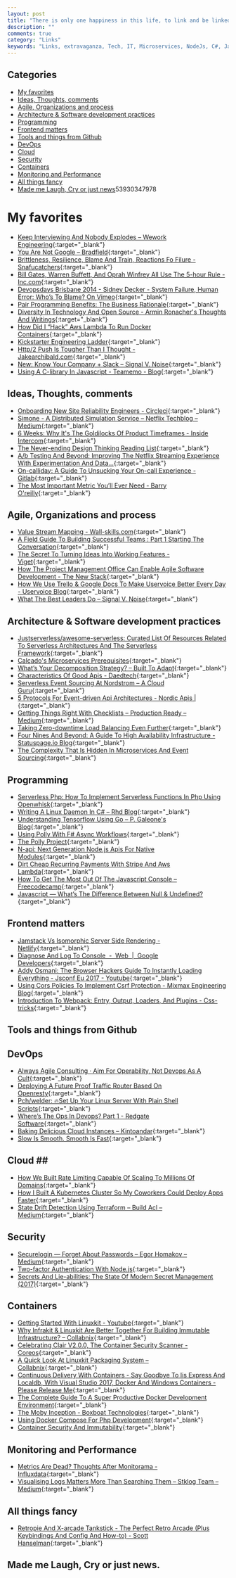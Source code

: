 ```yaml
---
layout: post
title: "There is only one happiness in this life, to link and be linked."
description: ""
comments: true
category: "Links"
keywords: "Links, extravaganza, Tech, IT, Microservices, NodeJs, C#, Javascript, Solution architecture"
---
```


## Categories ##
* [My favorites](#favorites)
* [Ideas, Thoughts, comments](#ideas)
* [Agile, Organizations and process](#agile)
* [Architecture & Software development practices](#development)
* [Programming](#net)
* [Frontend matters](#web)
* [Tools and things from Github](#tools)
* [DevOps](#devops)
* [Cloud](#cloud)
* [Security](#security)
* [Containers](#containers)
* [Monitoring and Performance](#monitoring)
* [All things fancy](#buzz)
* [Made me Laugh, Cry or just news](#news)53930347978

# My favorites<a name="favorites"></a> #
* [Keep Interviewing And Nobody Explodes – Wework Engineering](https://engineering.wework.com/keep-interviewing-and-nobody-explodes-450fd95631b2){:target="_blank"}
* [You Are Not Google – Bradfield](https://blog.bradfieldcs.com/you-are-not-google-84912cf44afb){:target="_blank"}
* [Brittleness, Resilience, Blame And Train, Reactions Fo Filure - Snafucatchers](https://www.snafucatchers.com/single-post/2017/06/04/BorkedTheDatabaseCase){:target="_blank"}
* [Bill Gates, Warren Buffett, And Oprah Winfrey All Use The 5-hour Rule - Inc.com](https://www.inc.com/empact/bill-gates-warren-buffett-and-oprah-all-use-the-5-hour-rule.html){:target="_blank"}
* [Devopsdays Brisbane 2014 - Sidney Decker - System Failure, Human Error: Who’s To Blame? On Vimeo](https://vimeo.com/102167635){:target="_blank"}
* [Pair Programming Benefits: The Business Rationale](https://stackify.com/pair-programming-benefits/){:target="_blank"}
* [Diversity In Technology And Open Source - Armin Ronacher's Thoughts And Writings](http://lucumr.pocoo.org/2017/6/5/diversity-in-technology/){:target="_blank"}
* [How Did I “Hack” Aws Lambda To Run Docker Containers](https://hackernoon.com/how-did-i-hack-aws-lambda-to-run-docker-containers-7184dc47c09b){:target="_blank"}
* [Kickstarter Engineering Ladder](https://gist.github.com/jamtur01/aef437a79fee5a9cefdc){:target="_blank"}
* [Http/2 Push Is Tougher Than I Thought - Jakearchibald.com](https://jakearchibald.com/2017/h2-push-tougher-than-i-thought/){:target="_blank"}
* [New: Know Your Company + Slack – Signal V. Noise](https://m.signalvnoise.com/new-know-your-company-slack-b504551c5248){:target="_blank"}
* [Using A C-library In Javascript - Teamemo - Blog](https://blog.teamemo.com/behind-teamemo-using-a-c-library-from-javascript/){:target="_blank"}

## Ideas, Thoughts, comments <a name="ideas"></a> ##
* [Onboarding New Site Reliability Engineers - Circleci](https://circleci.com/blog/onboarding-new-site-reliability-engineers/){:target="_blank"}
* [Simone - A Distributed Simulation Service – Netflix Techblog – Medium](https://medium.com/netflix-techblog/https-medium-com-netflix-techblog-simone-a-distributed-simulation-service-b2c85131ca1b){:target="_blank"}
* [6 Weeks: Why It's The Goldilocks Of Product Timeframes - Inside Intercom](https://blog.intercom.com/6-week-cycle-for-product-teams/){:target="_blank"}
* [The Never-ending Design Thinking Reading List](http://www.thedesigngym.com/the-never-ending-design-thinking-reading-list/){:target="_blank"}
* [A/b Testing And Beyond: Improving The Netflix Streaming Experience With Experimentation And Data…](https://medium.com/netflix-techblog/a-b-testing-and-beyond-improving-the-netflix-streaming-experience-with-experimentation-and-data-5b0ae9295bdf){:target="_blank"}
* [On-calliday: A Guide To Unsucking Your On-call Experience - Gitlab](https://about.gitlab.com/2017/06/14/on-calliday-unsucking-your-on-call-experience/){:target="_blank"}
* [The Most Important Metric You’ll Ever Need - Barry O'reilly](https://barryoreilly.com/2016/08/29/the-most-important-metric-youll-ever-need/){:target="_blank"}

## Agile, Organizations and process<a name="agile"></a> ##
* [Value Stream Mapping - Wall-skills.com](http://wall-skills.com/2014/value-stream-mapping/){:target="_blank"}
* [A Field Guide To Building Successful Teams : Part 1 Starting The Conversation](https://hackernoon.com/a-field-guide-to-building-successful-teams-part-1-starting-the-conversation-a8cac81cd02f){:target="_blank"}
* [The Secret To Turning Ideas Into Working Features - Viget](https://www.viget.com/articles/the-secret-to-turning-ideas-into-working-features){:target="_blank"}
* [How The Project Management Office Can Enable Agile Software Development - The New Stack](https://thenewstack.io/power-project-management-office-agile-software-development/){:target="_blank"}
* [How We Use Trello & Google Docs To Make Uservoice Better Every Day - Uservoice Blog](https://community.uservoice.com/blog/trello-google-docs-product-management/){:target="_blank"}
* [What The Best Leaders Do – Signal V. Noise](https://m.signalvnoise.com/what-the-best-leaders-do-2848c214a7ff){:target="_blank"}

## Architecture & Software development practices <a name="development"></a> ##
* [Justserverless/awesome-serverless: Curated List Of Resources Related To Serverless Architectures And The Serverless Framework](https://github.com/JustServerless/awesome-serverless){:target="_blank"}
* [Calçado's Microservices Prerequisites](http://philcalcado.com/2017/06/11/calcados_microservices_prerequisites.html){:target="_blank"}
* [What’s Your Decomposition Strategy? – Built To Adapt](https://builttoadapt.io/whats-your-decomposition-strategy-e19b8e72ac8f){:target="_blank"}
* [Characteristics Of Good Apis - Daedtech](http://www.daedtech.com/characteristics-good-apis/){:target="_blank"}
* [Serverless Event Sourcing At Nordstrom – A Cloud Guru](https://read.acloud.guru/serverless-event-sourcing-at-nordstrom-ea69bd8fb7cc){:target="_blank"}
* [5 Protocols For Event-driven Api Architectures - Nordic Apis |](http://nordicapis.com/5-protocols-for-event-driven-api-architectures/){:target="_blank"}
* [Getting Things Right With Checklists – Production Ready – Medium](https://medium.com/production-ready/getting-things-right-with-checklists-24455a99dddf){:target="_blank"}
* [Taking Zero-downtime Load Balancing Even Further](https://engineeringblog.yelp.com/2017/05/taking-zero-downtime-load-balancing-even-further.html){:target="_blank"}
* [Four Nines And Beyond: A Guide To High Availability Infrastructure - Statuspage.io Blog](http://blog.statuspage.io/high-availability){:target="_blank"}
* [The Complexity That Is Hidden In Microservices And Event Sourcing](https://www.infoq.com/presentations/microservices-event-sourcing){:target="_blank"}

## Programming <a name="net"></a> ##
* [Serverless Php: How To Implement Serverless Functions In Php Using Openwhisk](https://medium.com/openwhisk/serverless-php-how-to-implement-serverless-functions-in-php-using-openwhisk-9943dc06f544){:target="_blank"}
* [Writing A Linux Daemon In C# – Rhd Blog](https://developers.redhat.com/blog/2017/06/07/writing-a-linux-daemon-in-c/){:target="_blank"}
* [Understanding Tensorflow Using Go – P. Galeone's Blog](https://pgaleone.eu/tensorflow/go/2017/05/29/understanding-tensorflow-using-go/){:target="_blank"}
* [Using Polly With F# Async Workflows](http://blog.ploeh.dk/2017/05/30/using-polly-with-f-async-workflows/){:target="_blank"}
* [The Polly Project](http://www.thepollyproject.org/){:target="_blank"}
* [N-api: Next Generation Node.js Apis For Native Modules](https://medium.com/@nodejs/n-api-next-generation-node-js-apis-for-native-modules-169af5235b06){:target="_blank"}
* [Dirt Cheap Recurring Payments With Stripe And Aws Lambda](http://normal-extensions.com/2017/05/05/simple-recurring/){:target="_blank"}
* [How To Get The Most Out Of The Javascript Console – Freecodecamp](https://medium.freecodecamp.com/how-to-get-the-most-out-of-the-javascript-console-b57ca9db3e6d){:target="_blank"}
* [Javascript — What’s The Difference Between Null & Undefined?](https://codeburst.io/javascript-whats-the-difference-between-null-undefined-37793b5bfce6){:target="_blank"}

## Frontend matters <a name="web"></a> ##
* [Jamstack Vs Isomorphic Server Side Rendering - Netlify](https://www.netlify.com/blog/2017/06/06/jamstack-vs-isomorphic-server-side-rendering/){:target="_blank"}
* [Diagnose And Log To Console  -  Web  |  Google Developers](https://developers.google.com/web/tools/chrome-devtools/console/console-write#styling_console_output_with_css){:target="_blank"}
* [Addy Osmani: The Browser Hackers Guide To Instantly Loading Everything - Jsconf Eu 2017 - Youtube](https://www.youtube.com/watch?v=7vUs5yOuv-o){:target="_blank"}
* [Using Cors Policies To Implement Csrf Protection - Mixmax Engineering Blog](https://mixmax.com/blog/modern-csrf){:target="_blank"}
* [Introduction To Webpack: Entry, Output, Loaders, And Plugins - Css-tricks](https://css-tricks.com/introduction-webpack-entry-output-loaders-plugins/){:target="_blank"}

## Tools and things from Github <a name="tools"></a> ##

## DevOps<a name="devops"></a> ##
* [Always Agile Consulting · Aim For Operability, Not Devops As A Cult](http://www.alwaysagileconsulting.com/articles/aim-for-operability-not-devops-as-a-cult/){:target="_blank"}
* [Deploying A Future Proof Traffic Router Based On Openresty](https://blog.scalingo.com/2017/03/24/future-proof-traffic-router-openresty.html){:target="_blank"}
* [Pch/welder: 🔥Set Up Your Linux Server With Plain Shell Scripts](https://github.com/pch/welder){:target="_blank"}
* [Where’s The Ops In Devops? Part 1 - Redgate Software](http://www.red-gate.com/blog/database-lifecycle-management/wheres-the-ops-in-devops-part-1){:target="_blank"}
* [Baking Delicious Cloud Instances – Kintoandar](https://blog.kintoandar.com/2017/06/Baking-delicious-cloud-instances.html){:target="_blank"}
* [Slow Is Smooth. Smooth Is Fast](https://stevenmurawski.com/powershell/2017/06/slow-is-fast/){:target="_blank"}

## Cloud <a name="cloud"></a>##
* [How We Built Rate Limiting Capable Of Scaling To Millions Of Domains](https://blog.cloudflare.com/counting-things-a-lot-of-different-things/){:target="_blank"}
* [How I Built A Kubernetes Cluster So My Coworkers Could Deploy Apps Faster](https://medium.freecodecamp.com/how-i-built-a-kubernetes-cluster-so-my-coworkers-could-deploy-apps-faster-ad5567bf6fa8){:target="_blank"}
* [State Drift Detection Using Terraform – Build Acl – Medium](https://medium.com/build-acl/state-drift-detection-using-terraform-d0383628d2ea){:target="_blank"}
## Security<a name="security"></a> ##
* [Securelogin — Forget About Passwords – Egor Homakov – Medium](https://medium.com/@homakov/securelogin-forget-about-passwords-c1bf7b47f698){:target="_blank"}
* [Two-factor Authentication With Node.js](https://davidwalsh.name/2fa){:target="_blank"}
* [Secrets And Lie-abilities: The State Of Modern Secret Management (2017)](https://medium.com/on-docker/secrets-and-lie-abilities-the-state-of-modern-secret-management-2017-c82ec9136a3d){:target="_blank"}

## Containers <a name="containers"></a> ##
* [Getting Started With Linuxkit - Youtube](https://www.youtube.com/watch?v=op0WWfoainc){:target="_blank"}
* [Why Infrakit & Linuxkit Are Better Together For Building Immutable Infrastructure? – Collabnix](http://collabnix.com/archives/3319){:target="_blank"}
* [Celebrating Clair V2.0.0, The Container Security Scanner - Coreos](https://coreos.com/blog/celebrating-clair2.0){:target="_blank"}
* [A Quick Look At Linuxkit Packaging System – Collabnix](http://collabnix.com/archives/3296){:target="_blank"}
* [Continuous Delivery With Containers - Say Goodbye To Iis Express And Localdb, With Visual Studio 2017, Docker And Windows Containers - Please Release Me](https://pleasereleaseme.net/continuous-delivery-with-containers-say-goodbye-to-iis-express-and-localdb-with-visual-studio-2017-docker-and-windows-containers/){:target="_blank"}
* [The Complete Guide To A Super Productive Docker Development Environment](https://nrempel.com/guides/docker-development-environment.html){:target="_blank"}
* [The Moby Inception - Boxboat Technologies](https://boxboat.com/2017/05/12/moby-inception/){:target="_blank"}
* [Using Docker Compose For Php Development](https://dev.to/kellyjandrews/using-docker-compose-for-php-development){:target="_blank"}
* [Container Security And Immutability](https://gianarb.it/blog/container-security-immutability){:target="_blank"}

## Monitoring and Performance <a name="monitoring"></a> ##
* [Metrics Are Dead? Thoughts After Monitorama - Influxdata](https://www.influxdata.com/metrics-are-dead/?__s=kkvytqzenspq4vvjt4mj){:target="_blank"}
* [Visualising Logs Matters More Than Searching Them – Stklog Team – Medium](https://medium.com/@stklog/visualising-logs-matters-more-than-searching-them-b488119aeae9?__s=kkvytqzenspq4vvjt4mj){:target="_blank"}

## All things fancy <a name="buzz"></a> ##
* [Retropie And X-arcade Tankstick - The Perfect Retro Arcade (Plus Keybindings And Config And How-to) - Scott Hanselman](https://www.hanselman.com/blog/RetroPieAndXArcadeTankstickThePerfectRetroArcadePlusKeybindingsAndConfigAndHowto.aspx){:target="_blank"}

## Made me Laugh, Cry or just news. <a name="news"></a> ##


